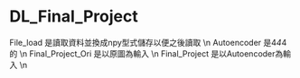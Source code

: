 # DL_Final_Project

File_load 是讀取資料並換成npy型式儲存以便之後讀取 \n
Autoencoder 是4*4*4的 \n
Final_Project_Ori 是以原圖為輸入 \n
Final_Project 是以Autoencoder為輸入 \n
